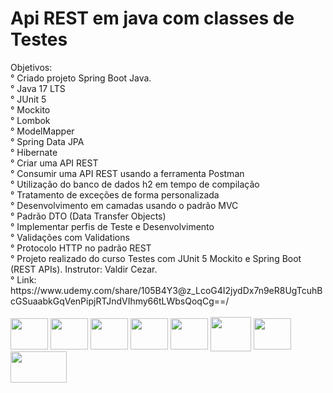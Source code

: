 # Api REST em java com classes de Testes 
<div>
Objetivos:<br>
° Criado projeto Spring Boot Java.<br>
° Java 17 LTS <br>
° JUnit 5 <br>
° Mockito<br>
° Lombok<br>
° ModelMapper<br>
° Spring Data JPA<br>
° Hibernate<br>
° Criar uma API REST<br>
° Consumir uma API REST usando a ferramenta Postman<br>
° Utilização do banco de dados h2 em tempo de compilação<br>
° Tratamento de exceções de forma personalizada<br>
° Desenvolvimento em camadas usando o padrão MVC<br>
° Padrão DTO (Data Transfer Objects)<br>
° Implementar perfis de Teste e Desenvolvimento<br>
° Validações com Validations<br>
° Protocolo HTTP no padrão REST<br>
° Projeto realizado do curso Testes com JUnit 5 Mockito e Spring Boot (REST APIs). Instrutor: Valdir Cezar.<br>
° Link: https://www.udemy.com/share/105B4Y3@z_LcoG4I2jydDx7n9eR8UgTcuhBcGSuaabkGqVenPipjRTJndVIhmy66tLWbsQoqCg==/
</div>

<div style="display: inline_block"><br>
<img align="center" height="50" width="60" src="https://cdn.jsdelivr.net/gh/devicons/devicon/icons/java/java-original-wordmark.svg" />  
<img align="center" height="50" width="60" src="https://cdn.jsdelivr.net/gh/devicons/devicon/icons/spring/spring-original-wordmark.svg" />
<img align="center" height="50" width="60" src="https://cdn.jsdelivr.net/gh/devicons/devicon/icons/tomcat/tomcat-original-wordmark.svg" />
 <img align="center" height="50" width="60" src="https://static.javatpoint.com/tutorial/mockito/images/mockito.png" />
<img align="center" height="50" width="60" src="https://cdn.jsdelivr.net/gh/devicons/devicon/icons/heroku/heroku-plain-wordmark.svg" />
<img align="center" height="55" width="65" src="https://www.udemy.com/staticx/udemy/images/v7/logo-udemy.svg" />
<img align="center" height="50" width="60" src="https://voyager.postman.com/logo/postman-logo-icon-orange.svg" />
<img align="center" height="50" width="90" src="https://maven.apache.org/images/maven-logo-black-on-white.png" />                    
</div>
